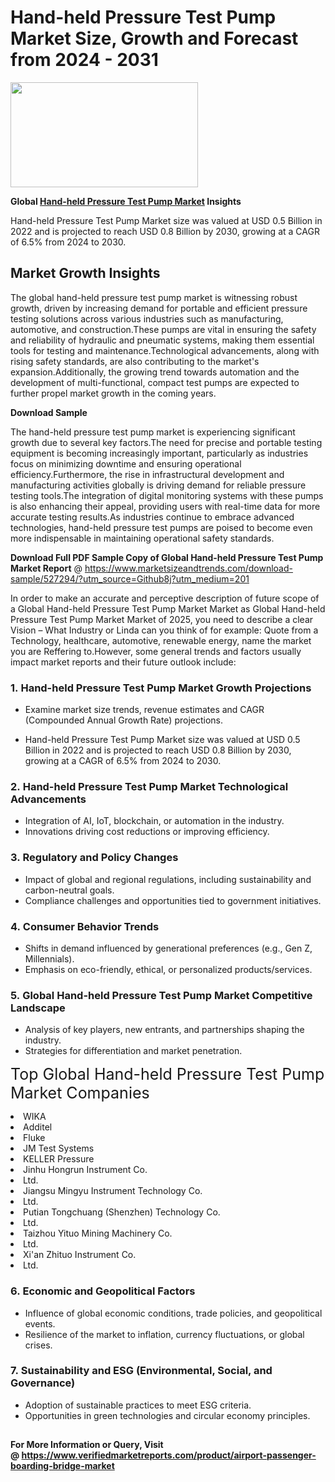 <H1>Hand-held Pressure Test Pump Market Size, Growth and Forecast from 2024 - 2031</H1><img class="aligncenter size-medium wp-image-584254" src="https://thirdeyenews.in/wp-content/uploads/2024/09/Global-Market-Research-300x168.jpeg" alt="" width="300" height="168" /><p><strong>Global&nbsp;<a href="https://www.marketsizeandtrends.com/download-sample/527294/?utm_source=Github8j?utm_medium=201">Hand-held Pressure Test Pump Market</a> Insights</strong></p><p>Hand-held Pressure Test Pump Market size was valued at USD 0.5 Billion in 2022 and is projected to reach USD 0.8 Billion by 2030, growing at a CAGR of 6.5% from 2024 to 2030.</p><p><h2>Market Growth Insights</h2> <p>The global hand-held pressure test pump market is witnessing robust growth, driven by increasing demand for portable and efficient pressure testing solutions across various industries such as manufacturing, automotive, and construction.These pumps are vital in ensuring the safety and reliability of hydraulic and pneumatic systems, making them essential tools for testing and maintenance.Technological advancements, along with rising safety standards, are also contributing to the market's expansion.Additionally, the growing trend towards automation and the development of multi-functional, compact test pumps are expected to further propel market growth in the coming years.</p> <p><strong>Download Sample</strong></p> <p>The hand-held pressure test pump market is experiencing significant growth due to several key factors.The need for precise and portable testing equipment is becoming increasingly important, particularly as industries focus on minimizing downtime and ensuring operational efficiency.Furthermore, the rise in infrastructural development and manufacturing activities globally is driving demand for reliable pressure testing tools.The integration of digital monitoring systems with these pumps is also enhancing their appeal, providing users with real-time data for more accurate testing results.As industries continue to embrace advanced technologies, hand-held pressure test pumps are poised to become even more indispensable in maintaining operational safety standards.</p> <p><span class=""><strong>Download Full PDF Sample Copy of Global Hand-held Pressure Test Pump Market Report</strong> @ <a href="https://www.marketsizeandtrends.com/download-sample/527294/?utm_source=Github8j?utm_medium=201" target="_blank">https://www.marketsizeandtrends.com/download-sample/527294/?utm_source=Github8j?utm_medium=201</a></span></p><p>In order to make an accurate and perceptive description of future scope of a Global&nbsp;Hand-held Pressure Test Pump Market Market as Global&nbsp;Hand-held Pressure Test Pump Market Market of 2025, you need to describe a clear Vision &ndash; What Industry or Linda can you think of for example: Quote from a Technology, healthcare, automotive, renewable energy, name the market you are Reffering to.However, some general trends and factors usually impact market reports and their future outlook include:</p><h3>1.&nbsp;<strong>Hand-held Pressure Test Pump Market Growth Projections</strong></h3><ul><li>Examine market size trends, revenue estimates and CAGR (Compounded Annual Growth Rate) projections.</li><li><p>Hand-held Pressure Test Pump Market size was valued at USD 0.5 Billion in 2022 and is projected to reach USD 0.8 Billion by 2030, growing at a CAGR of 6.5% from 2024 to 2030.</p></li></ul><h3>2.&nbsp;<strong>Hand-held Pressure Test Pump Market Technological Advancements</strong></h3><ul><li>Integration of AI, IoT, blockchain, or automation in the industry.</li><li>Innovations driving cost reductions or improving efficiency.</li></ul><h3>3.&nbsp;<strong>Regulatory and Policy Changes</strong></h3><ul><li>Impact of global and regional regulations, including sustainability and carbon-neutral goals.</li><li>Compliance challenges and opportunities tied to government initiatives.</li></ul><h3>4.&nbsp;<strong>Consumer Behavior Trends</strong></h3><ul><li>Shifts in demand influenced by generational preferences (e.g., Gen Z, Millennials).</li><li>Emphasis on eco-friendly, ethical, or personalized products/services.</li></ul><h3>5.&nbsp;<strong>Global Hand-held Pressure Test Pump Market Competitive Landscape</strong></h3><ul><li>Analysis of key players, new entrants, and partnerships shaping the industry.</li><li>Strategies for differentiation and market penetration.</li></ul><p data-pm-slice="1 1 []"><span style="color: inherit; font-family: inherit; font-size: 25px;">Top Global Hand-held Pressure Test Pump Market Companies</span></p><div class="" data-test-id=""><p><li>WIKA</li><li> Additel</li><li> Fluke</li><li> JM Test Systems</li><li> KELLER Pressure</li><li> Jinhu Hongrun Instrument Co.</li><li> Ltd.</li><li> Jiangsu Mingyu Instrument Technology Co.</li><li> Ltd.</li><li> Putian Tongchuang (Shenzhen) Technology Co.</li><li> Ltd.</li><li> Taizhou Yituo Mining Machinery Co.</li><li> Ltd.</li><li> Xi'an Zhituo Instrument Co.</li><li> Ltd.</li></p></div><h3>6.&nbsp;<strong>Economic and Geopolitical Factors</strong></h3><ul><li>Influence of global economic conditions, trade policies, and geopolitical events.</li><li>Resilience of the market to inflation, currency fluctuations, or global crises.</li></ul><h3>7.&nbsp;<strong>Sustainability and ESG (Environmental, Social, and Governance)</strong></h3><ul><li>Adoption of sustainable practices to meet ESG criteria.</li><li>Opportunities in green technologies and circular economy principles.</li></ul><h2><strong style="font-size: 14px;">For More Information or Query, Visit @&nbsp;</strong><a style="background-color: #ffffff; font-size: 14px;" href="https://www.marketsizeandtrends.com/report/hand-held-pressure-test-pump-market/" target="_blank">https://www.verifiedmarketreports.com/product/airport-passenger-boarding-bridge-market</a></h2>